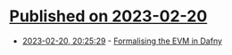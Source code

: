 # [Published on 2023-02-20](index.md)

* [2023-02-20, 20:25:29](https://lobste.rs/s/ywkndd/formalising_evm_dafny) - [Formalising the EVM in Dafny](https://whileydave.com/2023/02/06/formalising-the-ethereum-virtual-machine-in-dafny/)
